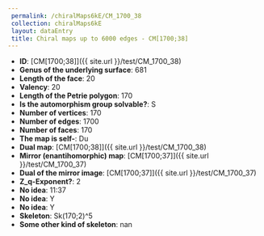```yaml
--- 
 permalink: /chiralMaps6kE/CM_1700_38 
 collection: chiralMaps6kE
 layout: dataEntry
 title: Chiral maps up to 6000 edges - CM[1700;38]
---
```


- **ID**: [CM[1700;38]]({{ site.url }}/test/CM_1700_38)
- **Genus of the underlying surface**: 681
- **Length of the face**: 20
- **Valency**: 20
- **Length of the Petrie polygon**: 170
- **Is the automorphism group solvable?**: S
- **Number of vertices**: 170
- **Number of edges**: 1700
- **Number of faces**: 170
- **The map is self-**: Du
- **Dual map**: [CM[1700;38]]({{ site.url }}/test/CM_1700_38)
- **Mirror (enantihomorphic) map**: [CM[1700;37]]({{ site.url }}/test/CM_1700_37)
- **Dual of the mirror image**: [CM[1700;37]]({{ site.url }}/test/CM_1700_37)
- **Z_q-Exponent?**: 2
- **No idea**:  11:37
- **No idea**: Y
- **No idea**: Y
- **Skeleton**: Sk(170;2)^5
- **Some other kind of skeleton**: nan
